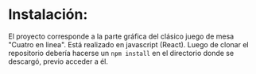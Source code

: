 # Instalación:

El proyecto corresponde a la parte gráfica del clásico juego de mesa "Cuatro en linea". Está realizado en javascript (React). Luego de clonar el repositorio debería hacerse un `npm install` en el directorio donde se descargó, previo acceder a él.


